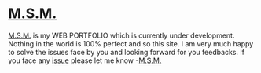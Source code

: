 # [M.S.M.](https://shyam16102001.github.io)
[M.S.M.](https://shyam16102001.github.io) is my WEB PORTFOLIO which is currently under development.<br>
Nothing in the world is 100% perfect and so this site. I am very much happy to solve the issues face by you and looking forward for you feedbacks.
If you face any [issue](https://github.com/Shyam16102001/shyam16102001.github.io/issues/new) please let me know
-[M.S.M.](https://github.com/Shyam16102001/shyam16102001.github.io/issues/new)
